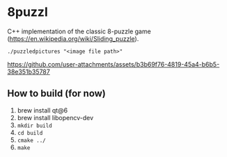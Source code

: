 # 8puzzl

C++ implementation of the classic 8-puzzle game (https://en.wikipedia.org/wiki/Sliding_puzzle).

`./puzzledpictures "<image file path>"`

https://github.com/user-attachments/assets/b3b69f76-4819-45a4-b6b5-38e351b35787

## How to build (for now)
1. brew install qt@6
2. brew install libopencv-dev
3. `mkdir build`
4.  `cd build`
5. `cmake ../`
6. `make`




